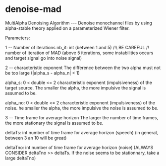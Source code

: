 # denoise-mad

MultiAlpha Denoising Algorithm --- Denoise monochannel files by using alpha-stable theory applied on a parameterized Wiener filter. 


Parameters: 

1 -- Number of iterations
nb_it: int (between 1 and 5) /!\ BE CAREFUL /!\
      number of iteration of MAD (above 5 iterations, some instabilities occurs and target signal go into noise signal)


2 -- characteristic exponent
The difference between the two alpha must not be too large (|alpha_s - alpha_n| < 1)

alpha_s: 0 < double <= 2
            characteristic exponent (impulsiveness) of the target source. The smaller the alpha, the more impulsive the signal is assumed to be. 

alpha_no: 0 < double <= 2
            characteristic exponent (impulsiveness) of the noise. he smaller the alpha, the more impulsive the noise is assumed to be. 


3 -- Time frame for average horizon 
The larger the number of time frames, the more stationary the signal is assumed to be. 

deltaTs: int
    number of time frame for average horizon (speech) (in general, between 3 an 10 will be great)

deltaTno: int
    number of time frame for average horizon (noise)
          (ALWAYS CONSIDER deltaTno >> deltaTs. If the noise seems to be stationnary, take a large deltaTno)
